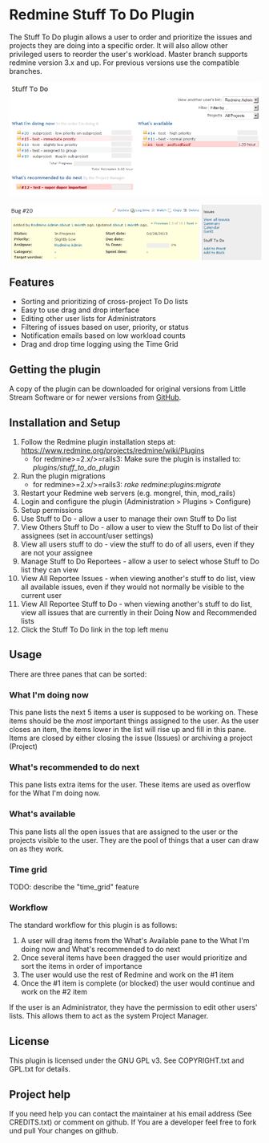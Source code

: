 # Redmine Stuff To Do Plugin

The Stuff To Do plugin allows a user to order and prioritize the issues and projects they are doing into a specific order. It will also allow other privileged users to reorder the user's workload.
Master branch supports redmine version 3.x and up. For previous versions use the compatible branches.

![StuffToDo](img/StuffToDo.png "Stuff to Do")

![StuffToDo-Issues](img/StuffToDo-Issue.png "Stuff to Do - Issues Page")

## Features

* Sorting and prioritizing of cross-project To Do lists
* Easy to use drag and drop interface
* Editing other user lists for Administrators
* Filtering of issues based on user, priority, or status
* Notification emails based on low workload counts
* Drag and drop time logging using the Time Grid

## Getting the plugin

A copy of the plugin can be downloaded for original versions from Little Stream Software or for newer versions from [GitHub](http://github.com/neffets/redmine-stuff-to-do-plugin). 


## Installation and Setup

1. Follow the Redmine plugin installation steps at: https://www.redmine.org/projects/redmine/wiki/Plugins
   * for redmine>=2.x/>=rails3: Make sure the plugin is installed to: *plugins/stuff_to_do_plugin*
2. Run the plugin migrations
   * for redmine>=2.x/>=rails3: *rake redmine:plugins:migrate*
3. Restart your Redmine web servers (e.g. mongrel, thin, mod_rails)
4. Login and configure the plugin (Administration > Plugins > Configure)
5. Setup permissions
  1.  Use Stuff to Do - allow a user to manage their own Stuff to Do list
  2. View Others Stuff to Do - allow a user to view the Stuff to Do list of their assignees (set in account/user settings)
  3.  View all users stuff to do - view the stuff to do of all users, even if they are not your assignee
  4.  Manage Stuff to Do Reportees - allow a user to select whose Stuff to Do list they can view
  5.  View All Reportee Issues - when viewing another's stuff to do list, view all available issues, even if they would not normally be visible to the current user
  6.  View All Reportee Stuff to Do - when viewing another's stuff to do list, view all issues that are currently in their Doing Now and Recommended lists
6. Click the Stuff To Do link in the top left menu

## Usage

There are three panes that can be sorted:

### What I'm doing now

This pane lists the next 5 items a user is supposed to be working on.  These items should be the *most* important things assigned to the user.  As the user closes an item, the items lower in the list will rise up and fill in this pane.  Items are closed by either closing the issue (Issues) or archiving a project (Project)

### What's recommended to do next

This pane lists extra items for the user.  These items are used as overflow for the What I'm doing now.

### What's available

This pane lists all the open issues that are assigned to the user or the projects visible to the user.  They are the pool of things that a user can draw on as they work.

### Time grid

TODO: describe the "time_grid" feature

### Workflow

The standard workflow for this plugin is as follows:

1. A user will drag items from the What's Available pane to the What I'm doing now and What's recommended to do next
2. Once several items have been dragged the user would prioritize and sort the items in order of importance
3. The user would use the rest of Redmine and work on the #1 item
4. Once the #1 item is complete (or blocked) the user would continue and work on the #2 item

If the user is an Administrator, they have the permission to edit other users' lists.  This allows them to act as the system Project Manager.

## License

This plugin is licensed under the GNU GPL v3.  See COPYRIGHT.txt and GPL.txt for details.

## Project help

If you need help you can contact the maintainer at his email address (See CREDITS.txt) or comment on github. If You are a developer feel free to fork und pull Your changes on github.

